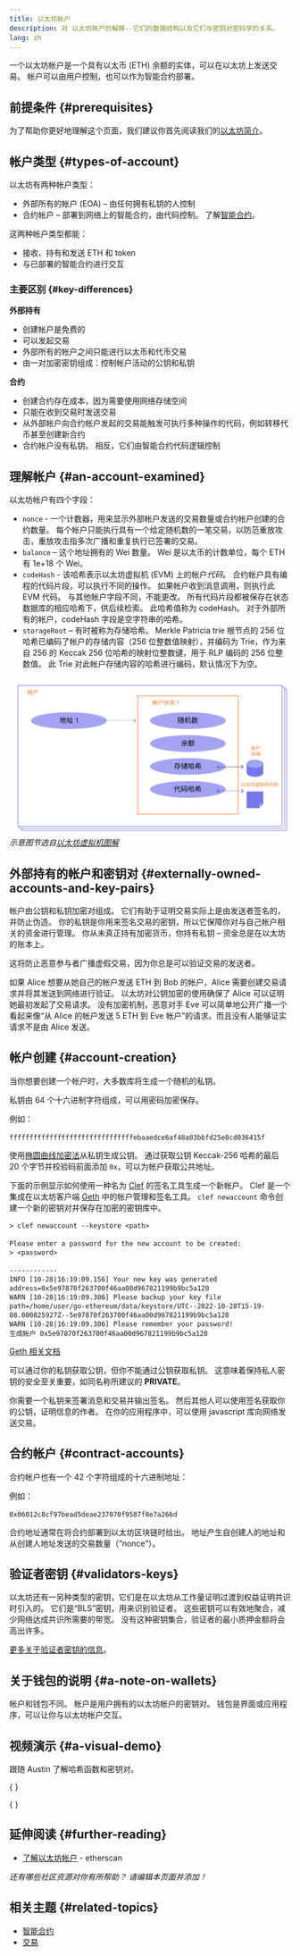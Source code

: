 ```yaml
---
title: 以太坊帐户
description: 对 以太坊帐户的解释--它们的数据结构以及它们与密钥对密码学的关系。
lang: zh
---
```


一个以太坊帐户是一个具有以太币 (ETH) 余额的实体，可以在以太坊上发送交易。 帐户可以由用户控制，也可以作为智能合约部署。

## 前提条件 \{#prerequisites}

为了帮助你更好地理解这个页面，我们建议你首先阅读我们的[以太坊简介](/developers/docs/intro-to-ethereum/)。

## 帐户类型 \{#types-of-account}

以太坊有两种帐户类型：

- 外部所有的帐户 (EOA) – 由任何拥有私钥的人控制
- 合约帐户 – 部署到网络上的智能合约，由代码控制。 了解[智能合约](/developers/docs/smart-contracts/)。

这两种帐户类型都能：

- 接收、持有和发送 ETH 和 token
- 与已部署的智能合约进行交互

### 主要区别 \{#key-differences}

**外部持有**

- 创建帐户是免费的
- 可以发起交易
- 外部所有的帐户之间只能进行以太币和代币交易
- 由一对加密密钥组成：控制帐户活动的公钥和私钥

**合约**

- 创建合约存在成本，因为需要使用网络存储空间
- 只能在收到交易时发送交易
- 从外部帐户向合约帐户发起的交易能触发可执行多种操作的代码，例如转移代币甚至创建新合约
- 合约帐户没有私钥。 相反，它们由智能合约代码逻辑控制

## 理解帐户 \{#an-account-examined}

以太坊帐户有四个字段：

- `nonce` - 一个计数器，用来显示外部帐户发送的交易数量或合约帐户创建的合约数量。 每个帐户只能执行具有一个给定随机数的一笔交易，以防范重放攻击，重放攻击指多次广播和重复执行已签署的交易。
- `balance` – 这个地址拥有的 Wei 数量。 Wei 是以太币的计数单位，每个 ETH 有 1e+18 个 Wei。
- `codeHash` - 该哈希表示以太坊虚拟机 (EVM) 上的帐户*代码*。 合约帐户具有编程的代码片段，可以执行不同的操作。 如果帐户收到消息调用，则执行此 EVM 代码。 与其他帐户字段不同，不能更改。 所有代码片段都被保存在状态数据库的相应哈希下，供后续检索。 此哈希值称为 codeHash。 对于外部所有的帐户，codeHash 字段是空字符串的哈希。
- `storageRoot` – 有时被称为存储哈希。 Merkle Patricia trie 根节点的 256 位哈希已编码了帐户的存储内容（256 位整数值映射），并编码为 Trie，作为来自 256 的 Keccak 256 位哈希的映射位整数键，用于 RLP 编码的 256 位整数值。 此 Trie 对此帐户存储内容的哈希进行编码，默认情况下为空。

![显示帐户组成部分的图表](./accounts.png) _示意图节选自[以太坊虚拟机图解](https://takenobu-hs.github.io/downloads/ethereum_evm_illustrated.pdf)_

## 外部持有的帐户和密钥对 \{#externally-owned-accounts-and-key-pairs}

帐户由公钥和私钥加密对组成。 它们有助于证明交易实际上是由发送者签名的，并防止伪造。 你的私钥是你用来签名交易的密钥，所以它保障你对与自己帐户相关的资金进行管理。 你从未真正持有加密货币，你持有私钥 – 资金总是在以太坊的账本上。

这将防止恶意参与者广播虚假交易，因为你总是可以验证交易的发送者。

如果 Alice 想要从她自己的帐户发送 ETH 到 Bob 的帐户，Alice 需要创建交易请求并将其发送到网络进行验证。 以太坊对公钥加密的使用确保了 Alice 可以证明她最初发起了交易请求。 没有加密机制，恶意对手 Eve 可以简单地公开广播一个看起来像“从 Alice 的帐户发送 5 ETH 到 Eve 帐户”的请求。而且没有人能够证实请求不是由 Alice 发送。

## 帐户创建 \{#account-creation}

当你想要创建一个帐户时，大多数库将生成一个随机的私钥。

私钥由 64 个十六进制字符组成，可以用密码加密保存。

例如：

`fffffffffffffffffffffffffffffffebaaedce6af48a03bbfd25e8cd036415f`

使用[椭圆曲线加密法](https://wikipedia.org/wiki/Elliptic_Curve_Digital_Signature_Algorithm)从私钥生成公钥。 通过获取公钥 Keccak-256 哈希的最后 20 个字节并校验码前面添加 `0x`，可以为帐户获取公共地址。

下面的示例显示如何使用一种名为 [Clef](https://geth.ethereum.org/docs/tools/clef/introduction) 的签名工具生成一个新帐户。 Clef 是一个集成在以太坊客户端 [Geth](https://geth.ethereum.org) 中的帐户管理和签名工具。 `clef newaccount` 命令创建一个新的密钥对并保存在加密的密钥库中。

```
> clef newaccount --keystore <path>

Please enter a password for the new account to be created:
> <password>

------------
INFO [10-28|16:19:09.156] Your new key was generated       address=0x5e97870f263700f46aa00d967821199b9bc5a120
WARN [10-28|16:19:09.306] Please backup your key file      path=/home/user/go-ethereum/data/keystore/UTC--2022-10-28T15-19-08.000825927Z--5e97870f263700f46aa00d967821199b9bc5a120
WARN [10-28|16:19:09.306] Please remember your password!
生成帐户 0x5e97870f263700f46aa00d967821199b9bc5a120
```

[Geth 相关文档](https://geth.ethereum.org/docs)

可以通过你的私钥获取公钥，但你不能通过公钥获取私钥。 这意味着保持私人密钥的安全至关重要，如同名称所建议的 **PRIVATE**。

你需要一个私钥来签署消息和交易并输出签名。 然后其他人可以使用签名获取你的公钥，证明信息的作者。 在你的应用程序中，可以使用 javascript 库向网络发送交易。

## 合约帐户 \{#contract-accounts}

合约帐户也有一个 42 个字符组成的十六进制地址：

例如：

`0x06012c8cf97bead5deae237070f9587f8e7a266d`

合约地址通常在将合约部署到以太坊区块链时给出。 地址产生自创建人的地址和从创建人地址发送的交易数量（“nonce”）。

## 验证者密钥 \{#validators-keys}

以太坊还有一另种类型的密钥，它们是在以太坊从工作量证明过渡到权益证明共识时引入的。 它们是“BLS”密钥，用来识别验证者。 这些密钥可以有效地聚合，减少网络达成共识所需要的带宽。 没有这种密钥集合，验证者的最小质押金额将会高出许多。

[更多关于验证者密钥的信息](/developers/docs/consensus-mechanisms/pos/keys/)。

## 关于钱包的说明 \{#a-note-on-wallets}

帐户和钱包不同。 帐户是用户拥有的以太坊帐户的密钥对。 钱包是界面或应用程序，可以让你与以太坊帐户交互。

## 视频演示 \{#a-visual-demo}

跟随 Austin 了解哈希函数和密钥对。

{
<YouTube id="QJ010l-pBpE" />
}

{
<YouTube id="9LtBDy67Tho" />
}

## 延伸阅读 \{#further-reading}

- [了解以太坊帐户](https://info.etherscan.com/understanding-ethereum-accounts/) - etherscan

_还有哪些社区资源对你有所帮助？ 请编辑本页面并添加！_

## 相关主题 \{#related-topics}

- [智能合约](/developers/docs/smart-contracts/)
- [交易](/developers/docs/transactions/)

